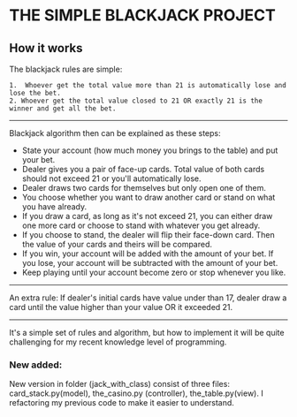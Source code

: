 # THE SIMPLE BLACKJACK PROJECT
## How it works

The blackjack rules are simple:

    1.  Whoever get the total value more than 21 is automatically lose and lose the bet.
    2. Whoever get the total value closed to 21 OR exactly 21 is the winner and get all the bet.

---
Blackjack algorithm then can be explained as these steps:

* State your account (how much money you brings to the table) and put your bet.
* Dealer gives you a pair of face-up cards. Total value of both cards should not exceed 21 or you'll automatically lose.
* Dealer draws two cards for themselves but only open one of them.
* You choose whether you want to draw another card or stand on what you have already.
* If you draw a card, as long as it's not exceed 21, you can either draw one more card or choose to stand with whatever you get already.
* If you choose to stand, the dealer will flip their face-down card. Then the value of your cards and theirs will be compared. 
* If you win, your account will be added with the amount of your bet. If you lose, your account will be subtracted with the amount of your bet.
* Keep playing until your account become zero or stop whenever you like.

--- 
An extra rule:
If dealer's initial cards have value under than 17, dealer draw a card until the value higher than your value OR it exceeded 21.

---
It's a simple set of rules and algorithm, but how to implement it will be quite challenging for my recent knowledge level of programming. 

### New added:
New version in folder (jack_with_class) consist of three files: card_stack.py(model), the_casino.py (controller), the_table.py(view). I refactoring my previous code to make it easier to understand.
    
